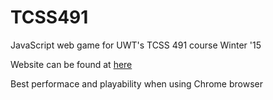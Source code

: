 # TCSS491 

JavaScript web game for UWT's TCSS 491 course Winter '15

Website can be found at <a href="http://tedderem.githib.io/TCSS491">here</a>

Best performace and playability when using Chrome browser
